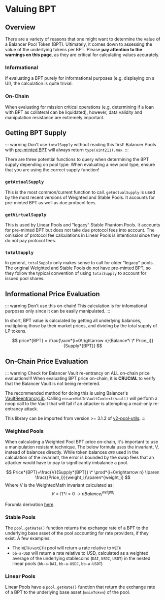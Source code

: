 # Valuing BPT

## Overview

There are a variety of reasons that one might want to determine the value of a Balancer Pool Token (BPT). Ultimately, it comes down to assessing the value of the underlying tokens per BPT. Please **pay attention to the warnings on this page**, as they are critical for calculating values accurately.

### Informational

If evaluating a BPT purely for informational purposes (e.g. displaying on a UI), the calculation is quite trivial.

### On-Chain

When evaluating for mission critical operations (e.g. determining if a loan with BPT as collateral can be liquidated), however, data validity and manipulation resistance are extremely important.

## Getting BPT Supply

::: warning Don't use `totalSupply` without reading this first!
Balancer Pools with [pre-minted BPT](./preminted-bpt.md) will always return `type(uint211).max`.
:::

There are three potential functions to query when determining the BPT supply depending on pool type. When evaluating a new pool type, ensure that you are using the correct supply function!

### `getActualSupply`

This is the most common/current function to call. `getActualSupply` is used by the most recent versions of Weighted and Stable Pools. It accounts for pre-minted BPT as well as due protocol fees.

### `getVirtualSupply`

This is used by Linear Pools and "legacy" Stable Phantom Pools. It accounts for pre-minted BPT but does not take due protocol fees into account. The omission of protocol fee calculations in Linear Pools is intentional since they do not pay protocol fees.

### `totalSupply`

In general, `totalSupply` only makes sense to call for older "legacy" pools. The original Weighted and Stable Pools do not have pre-minted BPT, so they follow the typical convention of using `totalSupply` to account for issued pool shares.

## Informational Price Evaluation

::: warning Don't use this on-chain!
This calculation is for infomational purposes only since it can be easily manipulated.
:::

In short, BPT value is calculated by getting all underlying balances, multiplying those by their market prices, and dividing by the total supply of LP tokens.

$$ price*{BPT} = \frac{\sum*{i=0\rightarrow n}{Balance*i \* Price_i}}{Supply*{BPT}} $$

## On-Chain Price Evaluation

::: warning Check for Balancer Vault re-entrancy on ALL on-chain price evaluations!!!
When evaluating BPT price on-chain, it is **CRUCIAL** to verify that the Balancer Vault is not being re-entered.

The recommended method for doing this is using Balancer's [VaultReentrancyLib](https://github.com/balancer/balancer-v2-monorepo/blob/90f77293fef4b8782feae68643c745c754bac45c/pkg/pool-utils/contracts/lib/VaultReentrancyLib.sol). Calling `ensureNotInVaultContext(vault)` will perform a noop call to the Vault that will fail if an attacker is attempting a read-only re-entrancy attack.

This library can be imported from version >= 3.1.2 of [v2-pool-utils](https://www.npmjs.com/package/@balancer-labs/v2-pool-utils).
:::

### Weighted Pools

When calculating a Weighted Pool BPT price on-chain, it's important to use a manipulation resistant technique. The below formula uses the invariant, V, instead of balances directly. While token balances _are_ used in the calculation of the invariant, the error is bounded by the swap fees that an attacker would have to pay to significantly imbalance a pool.

$$ Price*{BPT}=\frac{V}{Supply*{BPT}} \* \prod*{i=0\rightarrow n} \lparen \frac{{Price_i}}{weight_i}\rparen^{weight_i} $$
Where V is the WeightedMath invariant calculated as:
$$ V=\prod*{i=0\rightarrow n}{Balance_i^{weight_i}} $$

Forumla derivation [here](https://twitter.com/0xa9a/status/1539227193808629761).

### Stable Pools

The `pool.getRate()` function returns the exchange rate of a BPT to the underlying base asset of the pool accounting for rate providers, if they exist.
A few examples:

- The `WETH/wstETH` pool will return a rate relative to `WETH`
- `bb-a-USD` will return a rate relative to USD, calculated as a weighted average of the underlying stablecoins (`DAI`, `USDC`, `USDT`) in the nested linear pools (`bb-a-DAI`, `bb-a-USDC`, `bb-a-USDT`)

### Linear Pools

Linear Pools have a `pool.getRate()` function that return the exchange rate of a BPT to the underlying base asset (`mainToken`) of the pool.
